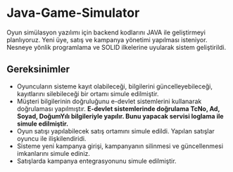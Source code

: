 # Java-Game-Simulator

Oyun simülasyon yazılımı için backend kodlarını JAVA ile geliştirmeyi planlıyoruz. Yeni üye, satış ve kampanya yönetimi yapılması isteniyor. Nesneye yönlik programlama ve SOLID ilkelerine uyularak sistem geliştirildi.

## Gereksinimler

* Oyuncuların sisteme kayıt olabileceği, bilgilerini güncelleyebileceği, kayıtlarını silebileceği bir ortamı simule edilmiştir. 
* Müşteri bilgilerinin doğruluğunu e-devlet sistemlerini kullanarak doğrulaması yapılmıştır. **E-devlet sistemlerinde doğrulama TcNo, Ad, Soyad, DoğumYılı bilgileriyle yapılır. Bunu yapacak servisi loglama ile simule edilmiştir.**
* Oyun satışı yapılabilecek satış ortamını simule edildi. Yapılan satışlar oyuncu ile ilişkilendiridi. 
* Sisteme yeni kampanya girişi, kampanyanın silinmesi ve güncellenmesi imkanlarını simule ediniz.
* Satışlarda kampanya entegrasyonunu simule edilmiştir.
